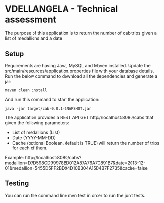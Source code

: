 # VDELLANGELA - Technical assessment

The purpose of this application is to return the number of cab trips given a list of medallions and a date


## Setup

Requirements are having Java, MySQL and Maven installed.
Update the src/main/resources/application.properties file with your database details.
Run the below command to download all the dependencies and generate a jar:
```
maven clean install
```
And run this command to start the application:
```
java -jar target/cab-0.0.1-SNAPSHOT.jar
```

The application provides a REST API GET http://localhost:8080/cabs that given the following parameters:
- List of medallions (List<String>)
- Date (YYYY-MM-DD)
- Cache (optional Boolean, default is TRUE)
will return the number of trips for each of them.

Example: http://localhost:8080/cabs?medallion=D7D598CD99978BD012A87A76A7C891B7&date=2013-12-01&medallion=5455D5FF2BD94D10B304A15D4B7F2735&cache=false


## Testing

You can run the command line mvn test in order to run the junit tests.
